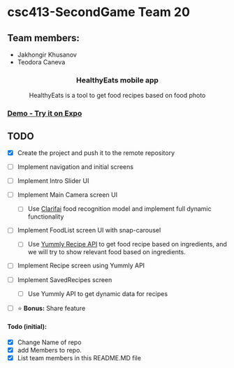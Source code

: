 # csc413-SecondGame Team 20


## Team members:
  - Jakhongir Khusanov 
  - Teodora Caneva

<h3 align="center">
  HealthyEats mobile app
</h3>

<p align="center">
  HealthyEats is a tool to get food recipes based on food photo
</p>

### [Demo - Try it on Expo](https://exp.host/@jkhusanov/)


## TODO
  - [x] Create the project and push it to the remote repository
  - [ ] Implement navigation and initial screens
  - [ ] Implement Intro Slider UI 
  - [ ] Implement Main Camera screen UI 
    - [ ] Use [Clarifai](https://clarifai.com/blog/what-food-is-this-clarifais-food-recognition-technology-can-tell-you) food recognition model and implement full dynamic functionality
  - [ ] Implement FoodList screen UI with snap-carousel
    - [ ] Use [Yummly Recipe API](https://developer.yummly.com/documentation) to get food recipe based on ingredients, and we will try to show relevant food based on ingredients.
  - [ ] Implement Recipe screen using Yummly API
  - [ ] Implement SavedRecipes screen
    - [ ] Use Yummly API
    to get dynamic data for recipes
  - [ ] :star: **Bonus:** Share feature


#### Todo (initial): 
  - [x] Change Name of repo
  - [x] add Members to repo.
  - [x] List team members in this README.MD file
